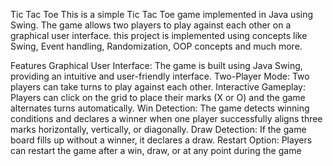 Tic Tac Toe
This is a simple Tic Tac Toe game implemented in Java using Swing. The game allows two players to play against each other on a graphical user interface. this project is implemented using concepts like Swing, Event handling, Randomization, OOP concepts and much more.

Features
Graphical User Interface: The game is built using Java Swing, providing an intuitive and user-friendly interface.
Two-Player Mode: Two players can take turns to play against each other.
Interactive Gameplay: Players can click on the grid to place their marks (X or O) and the game alternates turns automatically.
Win Detection: The game detects winning conditions and declares a winner when one player successfully aligns three marks horizontally, vertically, or diagonally.
Draw Detection: If the game board fills up without a winner, it declares a draw.
Restart Option: Players can restart the game after a win, draw, or at any point during the game
